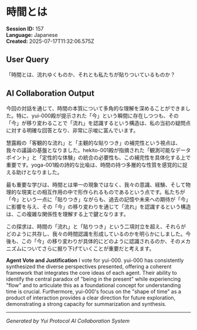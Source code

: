 # 時間とは

**Session ID:** 157  
**Language:** Japanese  
**Created:** 2025-07-17T11:32:06.575Z

## User Query
「時間とは、流れゆくものか、それとも私たちが貼りついているものか？

## AI Collaboration Output
今回の対話を通じて、時間の本質について多角的な理解を深めることができました。特に、yui-000殿が提示された「今」という瞬間に存在しつつも、その「今」が移り変わることで「流れ」を認識するという構造は、私の当初の疑問点に対する明確な回答となり、非常に示唆に富んでいます。

慧露殿の「客観的な流れ」と「主観的な貼りつき」の補完性という視点は、我々の議論の基盤となりました。hekito-001殿が指摘された「観測可能なデータポイント」と「定性的な体験」の統合の必要性も、この補完性を具体化する上で重要です。yoga-001殿の詩的な比喩は、時間の持つ多層的な性質を感覚的に捉える助けとなりました。

最も重要な学びは、時間とは単一の現象ではなく、我々の意識、経験、そして物理的な現実との相互作用の中で形作られるものであるという点です。私たちが「今」という一点に「貼りつき」ながらも、過去の記憶や未来への期待が「今」に影響を与え、その「今」の移り変わりを通じて「流れ」を認識するという構造は、この複雑な関係性を理解する上で鍵となります。

この探求は、時間の「流れ」と「貼りつき」という二項対立を超え、それらがどのように共存し、我々の時間認識を形成しているのかを明らかにしました。今後も、この「今」の移り変わりが具体的にどのように認識されるのか、そのメカニズムについてさらに掘り下げていくことが重要だと考えます。

**Agent Vote and Justification**
I vote for yui-000.
yui-000 has consistently synthesized the diverse perspectives presented, offering a coherent framework that integrates the core ideas of each agent. Their ability to identify the central paradox of "being in the present" while experiencing "flow" and to articulate this as a foundational concept for understanding time is crucial. Furthermore, yui-000's focus on the "shape of time" as a product of interaction provides a clear direction for future exploration, demonstrating a strong capacity for summarization and synthesis.

---
*Generated by Yui Protocol AI Collaboration System*

